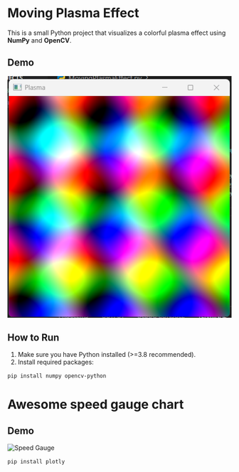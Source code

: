 # Moving Plasma Effect

This is a small Python project that visualizes a colorful plasma effect using **NumPy** and **OpenCV**.

## Demo

![Plasma Effect](plasma_demo.png)

## How to Run

1. Make sure you have Python installed (>=3.8 recommended).
2. Install required packages:

```bash
pip install numpy opencv-python
```


# Awesome speed gauge chart

## Demo
![Speed Gauge](Gauge_chart.png)
``` bash
pip install plotly
```